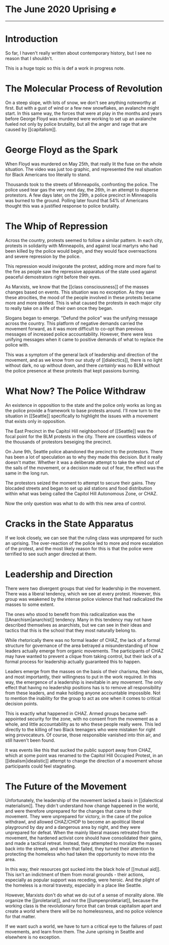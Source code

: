 # The June 2020 Uprising ✊


---
# Introduction
So far, I haven't really written about contemporary history, but I see no reason that I shouldn't. 

This is a huge topic so this is def a work in progress note. 

# The Molecular Process of Revolution
On a steep slope, with lots of snow, we don't see anything noteworthy at first. But with a gust of wind or a few new snowflakes, an avalanche might start. In this same way, the forces that were at play in the months and years before George Floyd was murdered were working to set up an avalanche fueled not only by police brutality, but all the anger and rage that are caused by [[capitalism]]. 

# George Floyd as the Spark
When Floyd was murdered on May 25th, that really lit the fuse on the whole situation. The video was just too graphic, and represented the real situation for Black Americans too literally to stand. 

Thousands took to the streets of Minneapolis, confronting the police. The police used tear gas the very next day, the 26th, in an attempt to disperse protestors. A few days later, on the 29th, a police precinct in Minneapolis was burned to the ground. Polling later found that 54% of Americans thought this was a justified response to police brutality. 

# The Whip of Repression
Across the country, protests seemed to follow a similar pattern. In each city, protests in solidarity with Minneapolis, and against local martyrs who had been killed by the police would begin, and they would face overreactions and severe repression by the police. 

This repression would invigorate the protest, adding more and more fuel to the fire as people saw the repressive apparatus of the state used against peaceful demostrators right before their eyes. 

As Marxists, we know that the [[class consciousness]] of the masses changes based on events. This situation was no exception. As they saw these atrocities, the mood of the people involved in these protests became more and more steeled. This is what caused the protests in each major city to really take on a life of their own once they began. 

Slogans began to emerge. "Defund the police" was the unifying message across the country. This platform of negative demands carried the movement forward, as it was more difficult to co-opt than previous messages of increased police accountability. However, there were less unifying messages when it came to positive demands of what to replace the police with. 

This was a symptom of the general lack of leadership and direction of the movement, and as we know from our study of [[dialectics]], there is no light without dark, no up without down, and there *certainly* was no BLM without the police presence at these protests that kept passions burning.

# What Now? The Police Withdraw
An existence in opposition to the state and the police only works as long as the police provide a framework to base protests around. I'll now turn to the situation in [[Seattle]] specifically to highlight the issues with a movement that exists only in opposition.

The East Precinct in the Capitol Hill neighborhood of [[Seattle]] was the focal point for the BLM protests in the city. There are countless videos of the thousands of protestors beseiging the precinct. 

On June 9th, Seattle police abandoned the precinct to the protestors. There has been a lot of speculation as to why they made this decision. But it really doesn't matter. Whether it was a deliberate attempt to take the wind out of the sails of the movement, or a decision made out of fear, the effect was the same in the long run. 

The protestors seized the moment to attempt to secure their gains. They blocaded streets and began to set up aid stations and food distribution within what was being called the Capitol Hill Autonomous Zone, or CHAZ. 

Now the only question was what to do with this new area of control. 

# Cracks in the State Apparatus
If we look closely, we can see that the ruling class was unprepared for such an uprising. The over-reaction of the police led to more and more escalation of the protest, and the most likely reason for this is that the police were terrified to see such anger directed at them. 

# Leadership and Direction
There were two divergent groups that vied for leadership in the movement. There was a liberal tendency, which we see at every protest. However, this group was weakened by the intense police violence that had radicalized the masses to some extent. 

The ones who stood to benefit from this radicalization was the [[Anarchism|anarchist]] tendency. Many in this tendency may not have described themselves as anarchists, but we can see in their ideas and tactics that this is the school that they most naturally belong to. 

While rhetorically there was no formal leader of CHAZ, the lack of a formal structure for governance of the area betrayed a misunderstanding of how leaders actually emerge from organic movements. The participants of CHAZ may have wanted to prevent a clique from taking control, but their lack of a formal process for leadership actually guaranteed this to happen. 

Leaders emerge from the masses on the basis of their charisma, their ideas, and most importantly, their willingness to put in the work required. In this way, the emergence of a leadership is inevitable in any movement. The only effect that having no leadership positions has is to remove all responsibility from these leaders, and make holding anyone accountable impossible. Not to mention the inability for the group to act as one when it comes to critical decision points. 

This is exactly what happened in CHAZ. Armed groups became self-appointed security for the zone, with no consent from the movement as a whole, and little accountability as to who these people really were. This led directly to the killing of two Black teenagers who were mistaken for right wing provocateurs. Of course, those responsible vanished into thin air, and still haven't been found. 

It was events like this that sucked the public support away from CHAZ, which at some point was renamed to the Capitol Hill Occupied Protest, in an [[idealism|idealistic]] attempt to change the direction of a movement whose participants could feel stagnating. 

# The Future of the Movement
Unfortunately, the leadership of the movement lacked a basis in [[dialectical materialism]]. They didn't understand how change happened in the world, and were therefore unprepared for the changes that came to their movement. They were unprepared for victory, in the case of the police withdrawl, and allowed CHAZ/CHOP to become an apolitical liberal playground by day and a dangerous area by night, and they were unprepared for defeat. When the mainly liberal masses retreated from the movement, the hardened activist core should have consolidated their gains, and made a tactical retreat. Instead, they attempted to moralize the masses back into the streets, and when that failed, they turned their attention to protecting the homeless who had taken the opportunity to move into the area. 

In this way, their resources got sucked into the black hole of [[mutual aid]]. This isn't an indictment of them from moral grounds - their actions, especially as popular support was receding, were heroic. And the plight of the homeless is a moral travesty, especially in a place like Seattle. 

However, Marxists don't do what we do out of a sense of morality alone. We organize the [[proletariat]], and not the [[lumpenproletariat]], because the working class is the revolutionary force that can break capitalism apart and create a world where there will be no homelessness, and no police violence for that matter. 

If we want such a world, we have to turn a critical eye to the failures of past movements, and learn from them. The June uprising in Seattle and elsewhere is no exception.